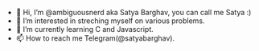 - 👋 Hi, I’m @ambiguousnerd aka Satya Barghav, you can call me Satya :)
- 👀 I’m interested in streching myself on various problems.
- 🌱 I’m currently learning C and Javascript.
- 📫 How to reach me Telegram(@satyabarghav).

<!---
ambiguousnerd/ambiguousnerd is a ✨ special ✨ repository because its `README.md` (this file) appears on your GitHub profile.
You can click the Preview link to take a look at your changes.
--->
